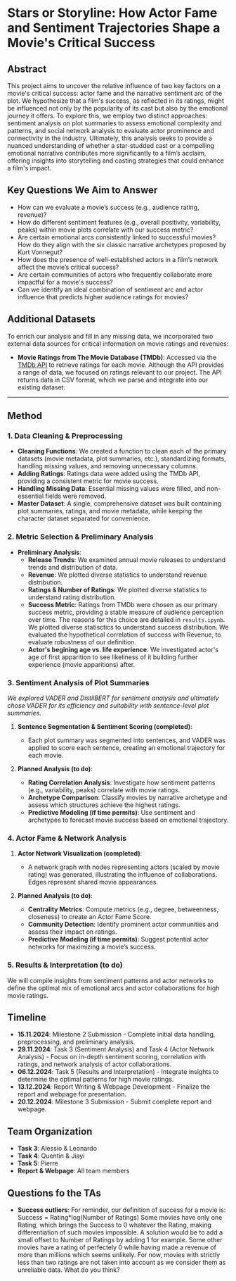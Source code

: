 # Stars or Storyline: How Actor Fame and Sentiment Trajectories Shape a Movie's Critical Success

## Abstract

This project aims to uncover the relative influence of two key factors on a movie's critical success: actor fame and the narrative sentiment arc of the plot. We hypothesize that a film's success, as reflected in its ratings, might be influenced not only by the popularity of its cast but also by the emotional journey it offers. To explore this, we employ two distinct approaches: sentiment analysis on plot summaries to assess emotional complexity and patterns, and social network analysis to evaluate actor prominence and connectivity in the industry. Ultimately, this analysis seeks to provide a nuanced understanding of whether a star-studded cast or a compelling emotional narrative contributes more significantly to a film’s acclaim, offering insights into storytelling and casting strategies that could enhance a film's impact.

## Key Questions We Aim to Answer

- How can we evaluate a movie’s success (e.g., audience rating, revenue)?
- How do different sentiment features (e.g., overall positivity, variability, peaks) within movie plots correlate with our success metric?
- Are certain emotional arcs consistently linked to successful movies? How do they align with the six classic narrative archetypes proposed by Kurt Vonnegut?
- How does the presence of well-established actors in a film’s network affect the movie’s critical success?
- Are certain communities of actors who frequently collaborate more impactful for a movie's success?
- Can we identify an ideal combination of sentiment arc and actor influence that predicts higher audience ratings for movies?

## Additional Datasets

To enrich our analysis and fill in any missing data, we incorporated two external data sources for critical information on movie ratings and revenues:

- **Movie Ratings from The Movie Database (TMDb)**: Accessed via the [TMDb API](https://api.themoviedb.org/3/search/movie) to retrieve ratings for each movie. Although the API provides a range of data, we focused on ratings relevant to our project. The API returns data in CSV format, which we parse and integrate into our existing dataset.

---

## Method

### 1. Data Cleaning & Preprocessing

- **Cleaning Functions**: We created a function to clean each of the primary datasets (movie metadata, plot summaries, etc.), standardizing formats, handling missing values, and removing unnecessary columns.
- **Adding Ratings**: Ratings data were added using the TMDb API, providing a consistent metric for movie success.
- **Handling Missing Data**: Essential missing values were filled, and non-essential fields were removed.
- **Master Dataset**: A single, comprehensive dataset was built containing plot summaries, ratings, and movie metadata, while keeping the character dataset separated for convenience.

### 2. Metric Selection & Preliminary Analysis
- **Preliminary Analysis**:
   - **Release Trends**: We examined annual movie releases to understand trends and distribution of data.
   - **Revenue**: We plotted diverse statistics to understand revenue distribution.
   - **Ratings & Number of Ratings**: We plotted diverse statistics to understand rating distribution.
   - **Success Metric**: Ratings from TMDb were chosen as our primary success metric, providing a stable measure of audience perception over time. The reasons for this choice are detailed in `results.ipynb`. We plotted diverse statisctics to understand success distribution. We evaluated the hypothetical correlation of success with Revenue, to evaluate robustness of our definition.
   - **Actor's begining age vs. life experience**: We investigated actor's age of first apparition to see likeliness of it building further experience (movie apparitions) after.

### 3. Sentiment Analysis of Plot Summaries
*We explored VADER and DistilBERT for sentiment analysis and ultimately chose VADER for its efficiency and suitability with sentence-level plot summaries.*

1. **Sentence Segmentation & Sentiment Scoring (completed)**:
   - Each plot summary was segmented into sentences, and VADER was applied to score each sentence, creating an emotional trajectory for each movie.
   
2. **Planned Analysis (to do)**:
   - **Rating Correlation Analysis**: Investigate how sentiment patterns (e.g., variability, peaks) correlate with movie ratings.
   - **Archetype Comparison**: Classify movies by narrative archetype and assess which structures achieve the highest ratings.
   - **Predictive Modeling (if time permits)**: Use sentiment and archetypes to forecast movie success based on emotional trajectory.

### 4. Actor Fame & Network Analysis

1. **Actor Network Visualization (completed)**:
   - A network graph with nodes representing actors (scaled by movie rating) was generated, illustrating the influence of collaborations. Edges represent shared movie appearances.

2. **Planned Analysis (to do)**:
   - **Centrality Metrics**: Compute metrics (e.g., degree, betweenness, closeness) to create an Actor Fame Score.
   - **Community Detection**: Identify prominent actor communities and assess their impact on ratings.
   - **Predictive Modeling (if time permits)**: Suggest potential actor networks for maximizing a movie’s success.

### 5. Results & Interpretation (to do)
We will compile insights from sentiment patterns and actor networks to define the optimal mix of emotional arcs and actor collaborations for high movie ratings.

## Timeline

- **15.11.2024**: Milestone 2 Submission - Complete initial data handling, preprocessing, and preliminary analysis.
- **29.11.2024**: Task 3 (Sentiment Analysis) and Task 4 (Actor Network Analysis) - Focus on in-depth sentiment scoring, correlation with ratings, and network analysis of actor collaborations.
- **06.12.2024**: Task 5 (Results and Interpretation) - Integrate insights to determine the optimal patterns for high movie ratings.
- **13.12.2024**: Report Writing & Webpage Development - Finalize the report and webpage for presentation.
- **20.12.2024**: Milestone 3 Submission - Submit complete report and webpage.

## Team Organization

- **Task 3**: Alessio & Leonardo  
- **Task 4**: Quentin & Jiayi  
- **Task 5**: Pierre  
- **Report & Webpage**: All team members

## Questions fo the TAs

- **Success outliers**: For reminder, our definition of success for a movie is: Success = Rating*log(Number of Ratings)
                        Some movies have only one Rating, which brings the Success to 0 whatever the Rating, making differentiation of such movies impossible. A solution would be to add a small offset to Number of Ratings by adding 1 for example.
                        Some other movies have a rating of perfectely 0 while having made a revenue of more than millions which seems unlikely.
                        For now, movies with strictly less than two ratings are not taken into account as we consider them as unreliable data. What do you think?
